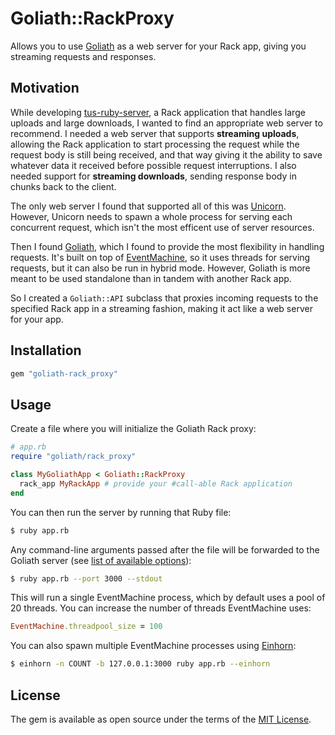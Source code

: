 # Goliath::RackProxy

Allows you to use [Goliath] as a web server for your Rack app, giving you streaming requests and responses.

## Motivation

While developing [tus-ruby-server], a Rack application that handles large
uploads and large downloads, I wanted to find an appropriate web server to
recommend. I needed a web server that supports **streaming uploads**, allowing
the Rack application to start processing the request while the request body is
still being received, and that way giving it the ability to save whatever data
it received before possible request interruptions. I also needed support for
**streaming downloads**, sending response body in chunks back to the client.

The only web server I found that supported all of this was [Unicorn]. However,
Unicorn needs to spawn a whole process for serving each concurrent request,
which isn't the most efficent use of server resources.

Then I found [Goliath], which I found to provide the most flexibility in
handling requests. It's built on top of [EventMachine], so it uses threads for
serving requests, but it can also be run in hybrid mode. However, Goliath is
more meant to be used standalone than in tandem with another Rack app.

So I created a `Goliath::API` subclass that proxies incoming requests to the
specified Rack app in a streaming fashion, making it act like a web server for
your app.

## Installation

```rb
gem "goliath-rack_proxy"
```

## Usage

Create a file where you will initialize the Goliath Rack proxy:

```rb
# app.rb
require "goliath/rack_proxy"

class MyGoliathApp < Goliath::RackProxy
  rack_app MyRackApp # provide your #call-able Rack application
end
```

You can then run the server by running that Ruby file:

```sh
$ ruby app.rb
```

Any command-line arguments passed after the file will be forwarded to the
Goliath server (see [list of available options][goliath server options]):

```sh
$ ruby app.rb --port 3000 --stdout
```

This will run a single EventMachine process, which by default uses a pool of
20 threads. You can increase the number of threads EventMachine uses:

```rb
EventMachine.threadpool_size = 100
```

You can also spawn multiple EventMachine processes using [Einhorn]:

```sh
$ einhorn -n COUNT -b 127.0.0.1:3000 ruby app.rb --einhorn
```

## License

The gem is available as open source under the terms of the [MIT License](http://opensource.org/licenses/MIT).

[Goliath]: https://github.com/postrank-labs/goliath
[EventMachine]: https://github.com/eventmachine/eventmachine
[tus-ruby-server]: https://github.com/janko-m/tus-ruby-server
[Unicorn]: https://github.com/defunkt/unicorn
[goliath server options]: https://github.com/postrank-labs/goliath/wiki/Server
[Einhorn]: https://github.com/stripe/einhorn
